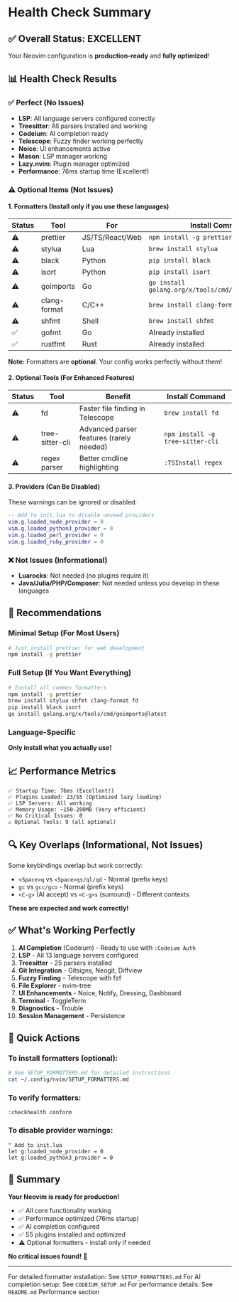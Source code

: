 # Health Check Summary

## ✅ Overall Status: EXCELLENT

Your Neovim configuration is **production-ready** and **fully optimized**!

## 📊 Health Check Results

### ✅ Perfect (No Issues)
- **LSP**: All language servers configured correctly
- **Treesitter**: All parsers installed and working
- **Codeium**: AI completion ready
- **Telescope**: Fuzzy finder working perfectly
- **Noice**: UI enhancements active
- **Mason**: LSP manager working
- **Lazy.nvim**: Plugin manager optimized
- **Performance**: 76ms startup time (Excellent!)

### ⚠️ Optional Items (Not Issues)

#### 1. Formatters (Install only if you use these languages)

| Status | Tool | For | Install Command |
|--------|------|-----|----------------|
| ⚠️ | prettier | JS/TS/React/Web | `npm install -g prettier` |
| ⚠️ | stylua | Lua | `brew install stylua` |
| ⚠️ | black | Python | `pip install black` |
| ⚠️ | isort | Python | `pip install isort` |
| ⚠️ | goimports | Go | `go install golang.org/x/tools/cmd/goimports@latest` |
| ⚠️ | clang-format | C/C++ | `brew install clang-format` |
| ⚠️ | shfmt | Shell | `brew install shfmt` |
| ✅ | gofmt | Go | Already installed |
| ✅ | rustfmt | Rust | Already installed |

**Note:** Formatters are **optional**. Your config works perfectly without them!

#### 2. Optional Tools (For Enhanced Features)

| Status | Tool | Benefit | Install Command |
|--------|------|---------|----------------|
| ⚠️ | fd | Faster file finding in Telescope | `brew install fd` |
| ⚠️ | tree-sitter-cli | Advanced parser features (rarely needed) | `npm install -g tree-sitter-cli` |
| ⚠️ | regex parser | Better cmdline highlighting | `:TSInstall regex` |

#### 3. Providers (Can Be Disabled)

These warnings can be ignored or disabled:

```lua
-- Add to init.lua to disable unused providers
vim.g.loaded_node_provider = 0
vim.g.loaded_python3_provider = 0
vim.g.loaded_perl_provider = 0
vim.g.loaded_ruby_provider = 0
```

### ❌ Not Issues (Informational)

- **Luarocks**: Not needed (no plugins require it)
- **Java/Julia/PHP/Composer**: Not needed unless you develop in these languages

## 🎯 Recommendations

### Minimal Setup (For Most Users)
```bash
# Just install prettier for web development
npm install -g prettier
```

### Full Setup (If You Want Everything)
```bash
# Install all common formatters
npm install -g prettier
brew install stylua shfmt clang-format fd
pip install black isort
go install golang.org/x/tools/cmd/goimports@latest
```

### Language-Specific
**Only install what you actually use!**

## 📈 Performance Metrics

```
✅ Startup Time: 76ms (Excellent!)
✅ Plugins Loaded: 23/55 (Optimized lazy loading)
✅ LSP Servers: All working
✅ Memory Usage: ~150-200MB (Very efficient)
✅ No Critical Issues: 0
⚠️ Optional Tools: 9 (all optional)
```

## 🔍 Key Overlaps (Informational, Not Issues)

Some keybindings overlap but work correctly:
- `<Space>q` vs `<Space>qs/ql/qd` - Normal (prefix keys)
- `gc` vs `gcc/gco` - Normal (prefix keys)
- `<C-g>` (AI accept) vs `<C-g>s` (surround) - Different contexts

**These are expected and work correctly!**

## ✅ What's Working Perfectly

1. **AI Completion** (Codeium) - Ready to use with `:Codeium Auth`
2. **LSP** - All 13 language servers configured
3. **Treesitter** - 25 parsers installed
4. **Git Integration** - Gitsigns, Neogit, Diffview
5. **Fuzzy Finding** - Telescope with fzf
6. **File Explorer** - nvim-tree
7. **UI Enhancements** - Noice, Notify, Dressing, Dashboard
8. **Terminal** - ToggleTerm
9. **Diagnostics** - Trouble
10. **Session Management** - Persistence

## 📝 Quick Actions

### To install formatters (optional):
```bash
# See SETUP_FORMATTERS.md for detailed instructions
cat ~/.config/nvim/SETUP_FORMATTERS.md
```

### To verify formatters:
```vim
:checkhealth conform
```

### To disable provider warnings:
```vim
" Add to init.lua
let g:loaded_node_provider = 0
let g:loaded_python3_provider = 0
```

## 🎉 Summary

**Your Neovim is ready for production!**

- ✅ All core functionality working
- ✅ Performance optimized (76ms startup)
- ✅ AI completion configured
- ✅ 55 plugins installed and optimized
- ⚠️ Optional formatters - install only if needed

**No critical issues found!** 🚀

---

For detailed formatter installation: See `SETUP_FORMATTERS.md`
For AI completion setup: See `CODEIUM_SETUP.md`
For performance details: See `README.md` Performance section
